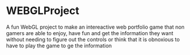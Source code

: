 # WEBGLProject
A fun WebGL project to make an intereactive web portfolio game that non gamers are able to enjoy, have fun and get the information they want without needing to figure out the controls or think that it is obnoxious to have to play the game to ge the information
